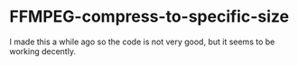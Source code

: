 # FFMPEG-compress-to-specific-size
I made this a while ago so the code is not very good, but it seems to be working decently.

